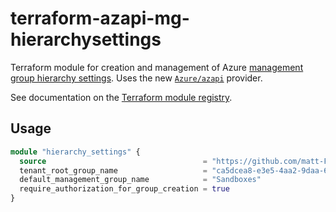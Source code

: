 # terraform-azapi-mg-hierarchysettings

Terraform module for creation and management of Azure [management group hierarchy settings][msft_docs_mg_hierarchy_settings].
Uses the new [`Azure/azapi`](https://github.com/Azure/terraform-provider-azapi) provider.

See documentation on the [Terraform module registry][tf_module_registry].

## Usage

```terraform
module "hierarchy_settings" {
  source                                   = "https://github.com/matt-FFFFFF/terraform-azapi-mg-hierarchysettings.git"
  tenant_root_group_name                   = "ca5dcea8-e3e5-4aa2-9daa-629c40251888"
  default_management_group_name            = "Sandboxes"
  require_authorization_for_group_creation = true
}
````

[msft_docs_mg_hierarchy_settings]: https://docs.microsoft.com/azure/governance/management-groups/how-to/protect-resource-hierarchy "Microsoft docs - how to protect your resource hierarchy"
[tf_module_registry]: https://registry.terraform.io/modules/matt-FFFFFF/mg-hierarchysettings/azapi/latest
